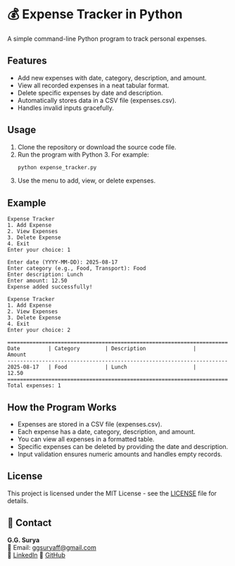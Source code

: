 # 💰 Expense Tracker in Python

A simple command-line Python program to track personal expenses.

## Features

- Add new expenses with date, category, description, and amount.
- View all recorded expenses in a neat tabular format.
- Delete specific expenses by date and description.
- Automatically stores data in a CSV file (expenses.csv).
- Handles invalid inputs gracefully.

## Usage

1. Clone the repository or download the source code file.
2. Run the program with Python 3. For example:
   ```bash
   python expense_tracker.py
3. Use the menu to add, view, or delete expenses.

## Example

```
Expense Tracker
1. Add Expense
2. View Expenses
3. Delete Expense
4. Exit
Enter your choice: 1

Enter date (YYYY-MM-DD): 2025-08-17
Enter category (e.g., Food, Transport): Food
Enter description: Lunch
Enter amount: 12.50
Expense added successfully!

Expense Tracker
1. Add Expense
2. View Expenses
3. Delete Expense
4. Exit
Enter your choice: 2

======================================================================
Date         | Category        | Description               |     Amount
----------------------------------------------------------------------
2025-08-17   | Food            | Lunch                     |      12.50
======================================================================
Total expenses: 1
```

## How the Program Works

- Expenses are stored in a CSV file (expenses.csv).
- Each expense has a date, category, description, and amount.
- You can view all expenses in a formatted table.
- Specific expenses can be deleted by providing the date and description.
- Input validation ensures numeric amounts and handles empty records.
   
## License

This project is licensed under the MIT License - see the [LICENSE](https://github.com/ggsurya/Python-Projects/blob/main/LICENSE) file for details.

## 📩 Contact

**G.G. Surya**  
📧 Email: ggsuryaff@gmail.com  
🔗 [LinkedIn](https://www.linkedin.com/in/g-g-surya-5aa9312b4)
🔗 [GitHub](https://github.com/ggsurya)
